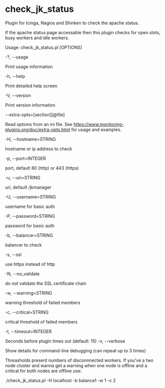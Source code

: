 # check_jk_status
Plugin for Icinga, Nagios and Shinken to check the apache status.

If the apache status page accessable then this plugin checks for open slots, busy workers and idle workers.

Usage: check_jk_status.pl [OPTIONS]

 -?, --usage

   Print usage information

 -h, --help

   Print detailed help screen

 -V, --version

   Print version information

 --extra-opts=[section][@file]

   Read options from an ini file. See https://www.monitoring-plugins.org/doc/extra-opts.html for usage and examples.

 -H, --hostname=STRING

   hostname or ip address to check

 -p, --port=INTEGER

   port, default 80 (http) or 443 (https)

 -u, --uri=STRING

   uri, default /jkmanager

 -U, --username=STRING

   username for basic auth

 -P, --password=STRING

   password for basic auth

 -b, --balancer=STRING

   balancer to check

 -s, --ssl

   use https instead of http

 -N, --no_validate

   do not validate the SSL certificate chain

 -w, --warning=STRING

   warning threshold of failed members

 -c, --critical=STRING

   critical threshold of failed members

 -t, --timeout=INTEGER

   Seconds before plugin times out (default: 15)
 -v, --verbose

   Show details for command-line debugging (can repeat up to 3 times)

Threasholds present numbers of disconnnected workers. If you've a two node cluster and wanna get a warning when one node is offline and a critical for both nodes are offline use:

./check_jk_status.pl -H localhost -b balance1 -w 1 -c 2
